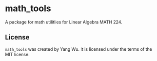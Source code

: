 # math_tools

A package for math utilitlies for Linear Algebra MATH 224. 

## License

`math_tools` was created by Yang Wu. It is licensed under the terms of the MIT license.

